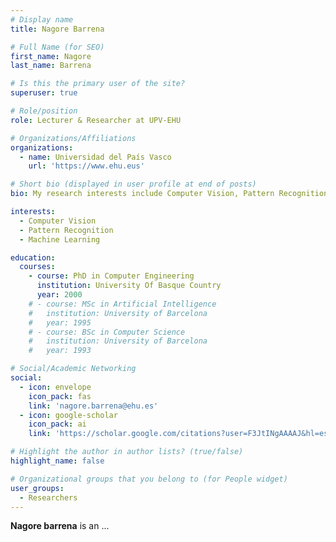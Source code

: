 ```yaml
---
# Display name
title: Nagore Barrena

# Full Name (for SEO)
first_name: Nagore  
last_name: Barrena

# Is this the primary user of the site?
superuser: true

# Role/position
role: Lecturer & Researcher at UPV-EHU

# Organizations/Affiliations
organizations:
  - name: Universidad del País Vasco
    url: 'https://www.ehu.eus'

# Short bio (displayed in user profile at end of posts)
bio: My research interests include Computer Vision, Pattern Recognition, and Machine Learning.

interests:
  - Computer Vision
  - Pattern Recognition
  - Machine Learning

education:
  courses:
    - course: PhD in Computer Engineering
      institution: University Of Basque Country
      year: 2000
    # - course: MSc in Artificial Intelligence
    #   institution: University of Barcelona
    #   year: 1995
    # - course: BSc in Computer Science
    #   institution: University of Barcelona
    #   year: 1993

# Social/Academic Networking
social:
  - icon: envelope
    icon_pack: fas
    link: 'nagore.barrena@ehu.es'
  - icon: google-scholar
    icon_pack: ai
    link: 'https://scholar.google.com/citations?user=F3JtINgAAAAJ&hl=es'

# Highlight the author in author lists? (true/false)
highlight_name: false

# Organizational groups that you belong to (for People widget)
user_groups:
  - Researchers
---
```


**Nagore barrena** is an ...


